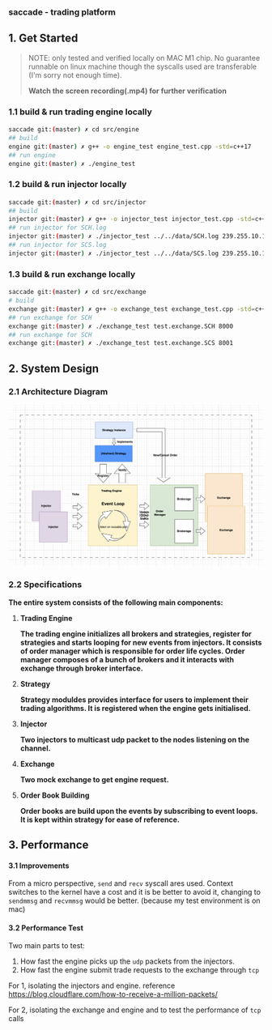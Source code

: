 ### saccade - trading platform

## 1. Get Started

> NOTE: only tested and verified locally on MAC M1 chip. No guarantee runnable on linux machine though the syscalls used are transferable (I'm sorry not enough time). 
>
> **Watch the screen recording(.mp4) for further verification**

### 1.1 build & run trading engine locally

```bash
saccade git:(master) ✗ cd src/engine
## build
engine git:(master) ✗ g++ -o engine_test engine_test.cpp -std=c++17
## run engine
engine git:(master) ✗ ./engine_test
```

### 1.2 build & run injector locally

```bash
saccade git:(master) ✗ cd src/injector
## build
injector git:(master) ✗ g++ -o injector_test injector_test.cpp -std=c++17
## run injector for SCH.log
injector git:(master) ✗ ./injector_test ../../data/SCH.log 239.255.10.10 4321
## run injector for SCS.log
injector git:(master) ✗ ./injector_test ../../data/SCS.log 239.255.10.10 4321
```

### 1.3 build & run exchange locally

```bash
saccade git:(master) ✗ cd src/exchange
# build
exchange git:(master) ✗ g++ -o exchange_test exchange_test.cpp -std=c++17
## run exchange for SCH
exchange git:(master) ✗ ./exchange_test test.exchange.SCH 8000
## run exchange for SCH
exchange git:(master) ✗ ./exchange_test test.exchange.SCS 8001
```



## 2. System Design

### 2.1 Architecture Diagram

![](README.assets/image-20230706034415001.png)

### 2.2 Specifications

**The entire system consists of the following main components:**

1. **Trading Engine**

   **The trading engine initializes all brokers and strategies, register for strategies and starts looping for new events from injectors. It consists of order manager which is responsible for order life cycles. Order manager composes of a bunch of brokers and it interacts with exchange through broker interface.**

2. **Strategy**

   **Strategy moduldes provides interface for users to implement their trading algorithms. It is registered when the engine gets initialised.**

3. **Injector**

   **Two injectors to multicast udp packet to the nodes listening on the channel.**

4. **Exchange**

   **Two mock exchange to get engine request.**

5. **Order Book Building**

   **Order books are build upon the events by subscribing to event loops. It is kept within strategy for ease of reference.**



## 3. Performance

#### 3.1 Improvements

From a micro perspective, `send` and `recv` syscall ares used. Context switches to the kernel have a cost and it is be better to avoid it, changing to `sendmmsg` and `recvmmsg` would be better. (because my test environment is on mac)

#### 3.2 Performance Test

Two main parts to test:

1. How fast the engine picks up the `udp` packets from the injectors.
2. How fast the engine submit trade requests to the exchange through `tcp`

For 1, isolating the injectors and engine. reference https://blog.cloudflare.com/how-to-receive-a-million-packets/

For 2, isolating the exchange and engine and to test the performance of `tcp` calls

